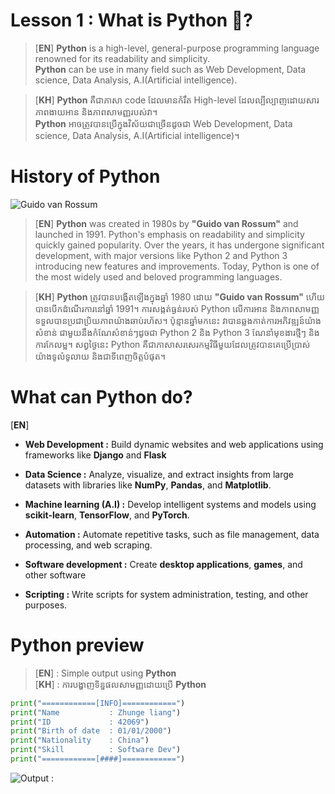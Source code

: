 # Lesson 1 : What is **Python** 🐍?

> [**EN**] **Python** is a high-level, general-purpose programming language renowned for its readability and simplicity. <br> **Python** can be use in many field such as Web Development, Data science, Data Analysis, A.I(Artificial intelligence).

> [**KH**] **Python** គឺជាភាសា code ដែលមានកំរឹត High-level ដែលល្បីល្បាញដោយសារភាពងាយអាន និងភាពសាមញ្ញរបស់វា។ <br> **Python** អាច​ត្រូវ​បាន​ប្រើ​ក្នុង​វិស័យ​ជា​ច្រើន​ដូច​ជា​ Web Development, Data science, Data Analysis, A.I(Artificial intelligence)។

# History of **Python**

![Guido van Rossum](docs/image_readme/guido-van-rossum.webp)

> [**EN**] **Python** was created in 1980s by **"Guido van Rossum"** and launched in 1991. Python's emphasis on readability and simplicity quickly gained popularity. Over the years, it has undergone significant development, with major versions like Python 2 and Python 3 introducing new features and improvements. Today, Python is one of the most widely used and beloved programming languages.

> [**KH**] **Python** ត្រូវបានបង្កើតឡើងក្នុងឆ្នាំ 1980 ដោយ **"Guido van Rossum"** ហើយបានបើកដំណើរការនៅឆ្នាំ 1991។ ការសង្កត់ធ្ងន់របស់ Python លើការអាន និងភាពសាមញ្ញទទួលបានប្រជាប្រិយភាពយ៉ាងឆាប់រហ័ស។ ប៉ុន្មានឆ្នាំមកនេះ វាបានឆ្លងកាត់ការអភិវឌ្ឍន៍យ៉ាងសំខាន់ ជាមួយនឹងកំណែសំខាន់ៗដូចជា Python 2 និង Python 3 ណែនាំមុខងារថ្មីៗ និងការកែលម្អ។ សព្វថ្ងៃនេះ Python គឺជាភាសាសរសេរកម្មវិធីមួយដែលត្រូវបានគេប្រើប្រាស់យ៉ាងទូលំទូលាយ និងជាទីពេញចិត្តបំផុត។

# What can **Python** do?

[**EN**]

* **Web Development :** Build dynamic websites and web applications using frameworks like **Django** and **Flask**

* **Data Science :** Analyze, visualize, and extract insights from large datasets with libraries like **NumPy**, **Pandas**, and **Matplotlib**.

* **Machine learning (A.I) :** Develop intelligent systems and models using **scikit-learn**, **TensorFlow**, and **PyTorch**.

* **Automation :** Automate repetitive tasks, such as file management, data processing, and web scraping.

* **Software development :** Create **desktop applications**, **games**, and other software

* **Scripting :** Write scripts for system administration, testing, and other purposes.

# Python preview

> [**EN**] : Simple output using **Python** <br> [**KH**] : ការបង្ហាញទិន្នផលសាមញ្ញដោយប្រើ **Python**

```python
print("============[INFO]============")
print("Name           : Zhunge liang")
print("ID             : 42069")
print("Birth of date  : 01/01/2000")
print("Nationality    : China")
print("Skill          : Software Dev")
print("============[####]============")
```

![Output :](docs/image_readme/git-lesson1.png)